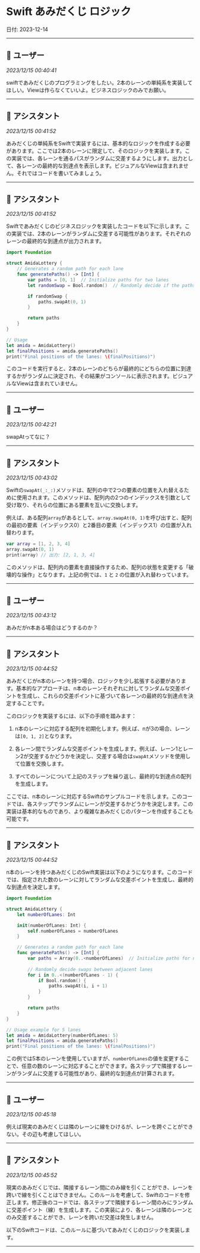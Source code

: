 # Swift あみだくじ ロジック

日付: 2023-12-14

---

## 👤 ユーザー
*2023/12/15 00:40:41*

swiftであみだくじのプログラミングをしたい。2本のレーンの単純系を実装してほしい。Viewは作らなくていいよ。ビジネスロジックのみでお願い。

---

## 🤖 アシスタント
*2023/12/15 00:41:52*

あみだくじの単純系をSwiftで実装するには、基本的なロジックを作成する必要があります。ここでは2本のレーンに限定して、そのロジックを実装します。この実装では、各レーンを通るパスがランダムに交差するようにします。出力として、各レーンの最終的な到達点を表示します。ビジュアルなViewは含まれません。それではコードを書いてみましょう。

---

## 🤖 アシスタント
*2023/12/15 00:41:52*

Swiftであみだくじのビジネスロジックを実装したコードを以下に示します。この実装では、2本のレーンがランダムに交差する可能性があります。それぞれのレーンの最終的な到達点が出力されます。

```swift
import Foundation

struct AmidaLottery {
    // Generates a random path for each lane
    func generatePaths() -> [Int] {
        var paths = [0, 1]  // Initialize paths for two lanes
        let randomSwap = Bool.random()  // Randomly decide if the paths should swap

        if randomSwap {
            paths.swapAt(0, 1)
        }

        return paths
    }
}

// Usage
let amida = AmidaLottery()
let finalPositions = amida.generatePaths()
print("Final positions of the lanes: \(finalPositions)")
```

このコードを実行すると、2本のレーンのどちらが最終的にどちらの位置に到達するかがランダムに決定され、その結果がコンソールに表示されます。ビジュアルなViewは含まれていません。

---

## 👤 ユーザー
*2023/12/15 00:42:21*

swapAtってなに？

---

## 🤖 アシスタント
*2023/12/15 00:43:02*

Swiftの`swapAt(_:_:)`メソッドは、配列の中で2つの要素の位置を入れ替えるために使用されます。このメソッドは、配列内の2つのインデックスを引数として受け取り、それらの位置にある要素を互いに交換します。

例えば、ある配列`array`があるとして、`array.swapAt(0, 1)`を呼び出すと、配列の最初の要素（インデックス0）と2番目の要素（インデックス1）の位置が入れ替わります。

```swift
var array = [1, 2, 3, 4]
array.swapAt(0, 1)
print(array) // 出力: [2, 1, 3, 4]
```

このメソッドは、配列内の要素を直接操作するため、配列の状態を変更する「破壊的な操作」となります。上記の例では、`1` と `2` の位置が入れ替わっています。

---

## 👤 ユーザー
*2023/12/15 00:43:12*

あみだがn本ある場合はどうするのか？

---

## 🤖 アシスタント
*2023/12/15 00:44:52*

あみだくじがn本のレーンを持つ場合、ロジックを少し拡張する必要があります。基本的なアプローチは、n本のレーンそれぞれに対してランダムな交差ポイントを生成し、これらの交差ポイントに基づいて各レーンの最終的な到達点を決定することです。

このロジックを実装するには、以下の手順を踏みます：

1. n本のレーンに対応する配列を初期化します。例えば、nが3の場合、レーンは`[0, 1, 2]`となります。

2. 各レーン間でランダムな交差ポイントを生成します。例えば、レーン1とレーン2が交差するかどうかを決定し、交差する場合は`swapAt`メソッドを使用して位置を交換します。

3. すべてのレーンについて上記のステップを繰り返し、最終的な到達点の配列を生成します。

ここでは、n本のレーンに対応するSwiftのサンプルコードを示します。このコードでは、各ステップでランダムにレーンが交差するかどうかを決定します。この実装は基本的なものであり、より複雑なあみだくじのパターンを作成することも可能です。

---

## 🤖 アシスタント
*2023/12/15 00:44:52*

n本のレーンを持つあみだくじのSwift実装は以下のようになります。このコードでは、指定された数のレーンに対してランダムな交差ポイントを生成し、最終的な到達点を決定します。

```swift
import Foundation

struct AmidaLottery {
    let numberOfLanes: Int

    init(numberOfLanes: Int) {
        self.numberOfLanes = numberOfLanes
    }

    // Generates a random path for each lane
    func generatePaths() -> [Int] {
        var paths = Array(0..<numberOfLanes)  // Initialize paths for n lanes
        
        // Randomly decide swaps between adjacent lanes
        for i in 0..<(numberOfLanes - 1) {
            if Bool.random() {
                paths.swapAt(i, i + 1)
            }
        }

        return paths
    }
}

// Usage example for 5 lanes
let amida = AmidaLottery(numberOfLanes: 5)
let finalPositions = amida.generatePaths()
print("Final positions of the lanes: \(finalPositions)")
```

この例では5本のレーンを使用していますが、`numberOfLanes`の値を変更することで、任意の数のレーンに対応することができます。各ステップで隣接するレーンがランダムに交差する可能性があり、最終的な到達点が計算されます。

---

## 👤 ユーザー
*2023/12/15 00:45:18*

例えば現実のあみだくじは隣のレーンに線をひけるが、レーンを跨ぐことができない。その辺も考慮してほしい。

---

## 🤖 アシスタント
*2023/12/15 00:45:52*

現実のあみだくじでは、隣接するレーン間にのみ線を引くことができ、レーンを跨いで線を引くことはできません。このルールを考慮して、Swiftのコードを修正します。修正後のコードでは、各ステップで隣接するレーン間のみにランダムに交差ポイント（線）を生成します。この実装により、各レーンは隣のレーンとのみ交差することができ、レーンを跨いだ交差は発生しません。

以下のSwiftコードは、このルールに基づいてあみだくじのロジックを実装します。

---
